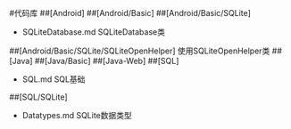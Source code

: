 #代码库
##[Android]
##[Android/Basic]
##[Android/Basic/SQLite]

- SQLiteDatabase.md SQLiteDatabase类

##[Android/Basic/SQLite/SQLiteOpenHelper] 使用SQLiteOpenHelper类
##[Java]
##[Java/Basic]
##[Java-Web]
##[SQL]

- SQL.md SQL基础

##[SQL/SQLite]

- Datatypes.md SQLite数据类型